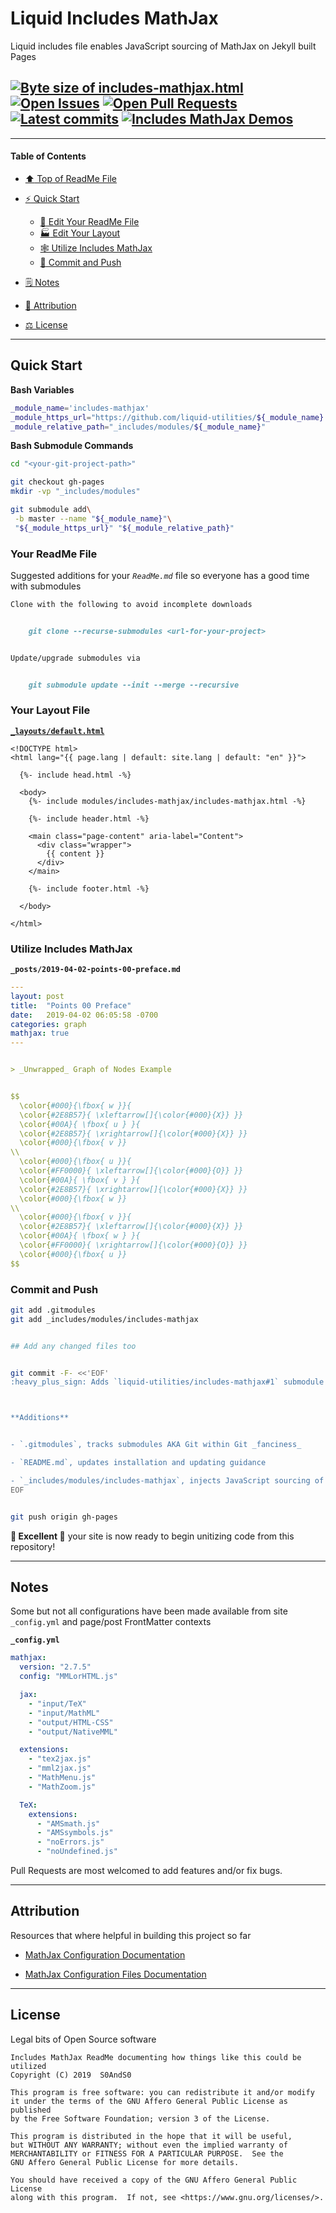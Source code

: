 # Liquid Includes MathJax
[heading__title]:
  #liquid-includes-mathjax
  "&#x2B06; Top of ReadMe File"


Liquid includes file enables JavaScript sourcing of MathJax on Jekyll built Pages


## [![Byte size of includes-mathjax.html][badge__master__include_mathjax__source_code]][include_mathjax__master__source_code] [![Open Issues][badge__issues__include_mathjax]][issues__include_mathjax] [![Open Pull Requests][badge__pull_requests__include_mathjax]][pull_requests__include_mathjax] [![Latest commits][badge__commits__include_mathjax__master]][commits__include_mathjax__master] [![Includes MathJax Demos][badge__demo__include_mathjax]][demo__include_mathjax]



------


#### Table of Contents


- [:arrow_up: Top of ReadMe File][heading__title]

- [:zap: Quick Start][heading__quick_start]

  - [:memo: Edit Your ReadMe File][heading__your_readme_file]
  - [:factory: Edit Your Layout][heading__your_layout_file]
  - [&#x1F578; Utilize Includes MathJax][heading__utilize]
  - [:floppy_disk: Commit and Push][heading__commit_and_push]

- [&#x1F5D2; Notes][heading__notes]

- [:card_index: Attribution][heading__attribution]

- [&#x2696; License][heading__license]


------



## Quick Start
[heading__quick_start]:
  #quick-start
  "&#9889; Perhaps as easy as one, 2.0,..."


**Bash Variables**


```Bash
_module_name='includes-mathjax'
_module_https_url="https://github.com/liquid-utilities/${_module_name}.git"
_module_relative_path="_includes/modules/${_module_name}"
```


**Bash Submodule Commands**


```Bash
cd "<your-git-project-path>"

git checkout gh-pages
mkdir -vp "_includes/modules"

git submodule add\
 -b master --name "${_module_name}"\
 "${_module_https_url}" "${_module_relative_path}"
```


### Your ReadMe File
[heading__your_readme_file]:
  #your-readme-file
  "&#x1F578; Suggested additions for your ReadMe.md file so everyone has a good time with submodules"


Suggested additions for your _`ReadMe.md`_ file so everyone has a good time with submodules


```MarkDown
Clone with the following to avoid incomplete downloads


    git clone --recurse-submodules <url-for-your-project>


Update/upgrade submodules via


    git submodule update --init --merge --recursive
```


### Your Layout File
[heading__your_layout_file]:
  #your-layout-file
  "&#x1F3ED; Suggested additions for your default layout file"


**[`_layouts/default.html`](https://github.com/jekyll/minima/blob/master/_layouts/default.html)**


```Liquid
<!DOCTYPE html>
<html lang="{{ page.lang | default: site.lang | default: "en" }}">

  {%- include head.html -%}

  <body>
    {%- include modules/includes-mathjax/includes-mathjax.html -%}

    {%- include header.html -%}

    <main class="page-content" aria-label="Content">
      <div class="wrapper">
        {{ content }}
      </div>
    </main>

    {%- include footer.html -%}

  </body>

</html>
```


### Utilize Includes MathJax
[heading__utilize]:
  #utilize-mathjax
  "&#x1F578; How to make use of this submodule within another project"


**`_posts/2019-04-02-points-00-preface.md`**


```YAML
---
layout: post
title:  "Points 00 Preface"
date:   2019-04-02 06:05:58 -0700
categories: graph
mathjax: true
---


> _Unwrapped_ Graph of Nodes Example


$$
  \color{#000}{\fbox{ w }}{
  \color{#2E8B57}{ \xleftarrow[]{\color{#000}{X}} }}
  \color{#00A}{ \fbox{ u } }{
  \color{#2E8B57}{ \xrightarrow[]{\color{#000}{X}} }}
  \color{#000}{\fbox{ v }}
\\
  \color{#000}{\fbox{ u }}{
  \color{#FF0000}{ \xleftarrow[]{\color{#000}{O}} }}
  \color{#00A}{ \fbox{ v } }{
  \color{#2E8B57}{ \xrightarrow[]{\color{#000}{X}} }}
  \color{#000}{\fbox{ w }}
\\
  \color{#000}{\fbox{ v }}{
  \color{#2E8B57}{ \xleftarrow[]{\color{#000}{X}} }}
  \color{#00A}{ \fbox{ w } }{
  \color{#FF0000}{ \xrightarrow[]{\color{#000}{O}} }}
  \color{#000}{\fbox{ u }}
$$
```



### Commit and Push
[heading__commit_and_push]:
  #commit-and-push
  "&#x1F4BE; It may be just this easy..."


```Bash
git add .gitmodules
git add _includes/modules/includes-mathjax


## Add any changed files too


git commit -F- <<'EOF'
:heavy_plus_sign: Adds `liquid-utilities/includes-mathjax#1` submodule



**Additions**


- `.gitmodules`, tracks submodules AKA Git within Git _fanciness_

- `README.md`, updates installation and updating guidance

- `_includes/modules/includes-mathjax`, injects JavaScript sourcing of MathJax
EOF


git push origin gh-pages
```


**:tada: Excellent :tada:** your site is now ready to begin unitizing code from this repository!


___


## Notes
[heading__notes]:
  #notes
  "&#x1F5D2; Additional things to keep in mind when developing"


Some but not all configurations have been made available from site `_config.yml` and page/post FrontMatter contexts


**`_config.yml`**


```YAML
mathjax:
  version: "2.7.5"
  config: "MMLorHTML.js"

  jax:
    - "input/TeX"
    - "input/MathML"
    - "output/HTML-CSS"
    - "output/NativeMML"

  extensions:
    - "tex2jax.js"
    - "mml2jax.js"
    - "MathMenu.js"
    - "MathZoom.js"

  TeX:
    extensions:
      - "AMSmath.js"
      - "AMSsymbols.js"
      - "noErrors.js"
      - "noUndefined.js"
```


Pull Requests are most welcomed to add features and/or fix bugs.


___


## Attribution
[heading__attribution]:
  #attribution
  "&#x1F4C7; Resources that where helpful in building this project so far."


Resources that where helpful in building this project so far


- [MathJax Configuration Documentation](https://docs.mathjax.org/en/v1.0/configuration.html)

- [MathJax Configuration Files Documentation](https://docs.mathjax.org/en/v1.1-latest/config-files.html#the-tex-ams-mml-htmlormml-configuration-file)


___


## License
[heading__license]:
  #license
  "&#x2696; Legal bits of Open Source software"


Legal bits of Open Source software


```
Includes MathJax ReadMe documenting how things like this could be utilized
Copyright (C) 2019  S0AndS0

This program is free software: you can redistribute it and/or modify
it under the terms of the GNU Affero General Public License as published
by the Free Software Foundation; version 3 of the License.

This program is distributed in the hope that it will be useful,
but WITHOUT ANY WARRANTY; without even the implied warranty of
MERCHANTABILITY or FITNESS FOR A PARTICULAR PURPOSE.  See the
GNU Affero General Public License for more details.

You should have received a copy of the GNU Affero General Public License
along with this program.  If not, see <https://www.gnu.org/licenses/>.
```



[badge__commits__include_mathjax__master]:
  https://img.shields.io/github/last-commit/liquid-utilities/includes-mathjax/master.svg

[commits__include_mathjax__master]:
  https://github.com/liquid-utilities/includes-mathjax/commits/master
  "&#x1F4DD; History of changes on this branch"


[include_mathjax__community]:
  https://github.com/liquid-utilities/includes-mathjax/community
  "&#x1F331; Dedicated to functioning code"


[include_mathjax__gh_pages]:
  https://github.com/liquid-utilities/includes-mathjax/tree/gh-pages
  "Source code examples hosted thanks to GitHub Pages!"



[badge__demo__include_mathjax]:
  https://img.shields.io/website/https/liquid-utilities.github.io/mathjax/index.html.svg?down_color=darkorange&down_message=Offline&label=Demo&logo=Demo%20Site&up_color=success&up_message=Online

[demo__include_mathjax]:
  https://liquid-utilities.github.io/mathjax/index.html
  "&#x1F52C; Check the example collection tests"


[badge__issues__include_mathjax]:
  https://img.shields.io/github/issues/liquid-utilities/includes-mathjax.svg

[issues__include_mathjax]:
  https://github.com/liquid-utilities/includes-mathjax/issues
  "&#x2622; Search for and _bump_ existing issues or open new issues for project maintainer to address."


[badge__pull_requests__include_mathjax]:
  https://img.shields.io/github/issues-pr/liquid-utilities/includes-mathjax.svg

[pull_requests__include_mathjax]:
  https://github.com/liquid-utilities/includes-mathjax/pulls
  "&#x1F3D7; Pull Request friendly, though please check the Community guidelines"


[badge__master__include_mathjax__source_code]:
  https://img.shields.io/github/size/liquid-utilities/includes-mathjax/includes-mathjax.html.svg?label=includes-mathjax.html

[include_mathjax__master__source_code]:
  https://github.com/liquid-utilities/includes-mathjax/blob/master/includes-mathjax.html
  "&#x2328; Project source, one Liquid file of actionable code!"
